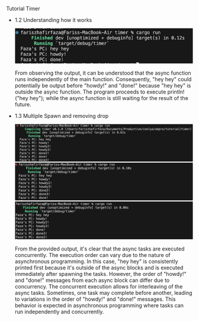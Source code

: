 Tutorial Timer

- 1.2 Understanding how it works

    ![](assets/1.2.png)

    From observing the output, it can be understood that the async function runs independently of the main function. Consequently, "hey hey" could potentially be output before "howdy!" and "done!" because "hey hey" is outside the async function. The program proceeds to execute println!("hey hey"); while the async function is still waiting for the result of the future.

- 1.3 Multiple Spawn and removing drop

    ![](assets/1.3.1.png)
    ![](assets/1.3.2.png)
    ![](assets/1.3.3.png)

    From the provided output, it's clear that the async tasks are executed concurrently. The execution order can vary due to the nature of asynchronous programming. In this case, "hey hey" is consistently printed first because it's outside of the async blocks and is executed immediately after spawning the tasks. However, the order of "howdy!" and "done!" messages from each async block can differ due to concurrency. The concurrent execution allows for interleaving of the async tasks. Sometimes, one task may complete before another, leading to variations in the order of "howdy!" and "done!" messages. This behavior is expected in asynchronous programming where tasks can run independently and concurrently.


